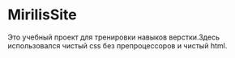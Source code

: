 # MirilisSite
Это учебный проект для тренировки навыков верстки.Здесь использовался чистый css без препроцессоров и чистый html.
